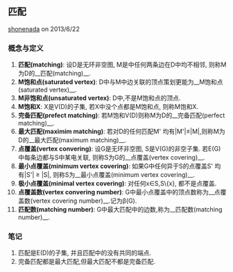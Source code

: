 匹配
----

 [shonenada](http://www.shonenada.com) on 2013/6/22

### 概念与定义
 1. __匹配(matching)__: 设D是无环非空图, M是中任何两条边在D中均不相邻, 则称M为D的__匹配(matching)__.
 1. __M饱和点(saturated vertex)__: D中与M中边关联的顶点策划更能为__M饱和点(saturated vertex)__.
 1. __M非饱和点(unsaturated vertex)__: D中,不是M饱和点的顶点.
 1. __M饱和X__: X是V(D)的子集, 若X中没个点都是M饱和点, 则称M饱和X.
 1. __完备匹配(prefect matching)__: 若M饱和V(D)则称M为D的__完备匹配(perfect matching)__.
 1. __最大匹配(maximim matching)__: 若对D的任何匹配M' 均有|M'|≤|M|,则称M为D的__最大匹配(maximum matching)__.
 1. __点覆盖(vertex convering)__: 设G是无环非空图, S是V(G)的非空子集. 若E(G)中每条边都与S中某电关联, 则称S为G的__点覆盖(vertex covering)__.
  1. __最小点覆盖(minimum vertex covering)__: 如果G中任何异于S的点覆盖S' 均有|S'| ≥ |S|, 则称S为__最小点覆盖(minimum vertex covering)__.
  1. __极小点覆盖(minimal vertex covering)__: 对任何x∈S,S\\{x}, 都不是点覆盖.
 1. __点覆盖数(vertex convering number)__: G中最小点覆盖中的顶点数称为__点覆盖数(vertex covering number)__.记为β(G).
 1. __匹配数(matching number)__: G中最大匹配中的边数,称为__匹配数(matching number)__.

### 笔记
 1. 匹配是E(D)的子集, 并且匹配中的没有共同的端点.
 1. 完备匹配都是最大匹配,但最大匹配不都是完备匹配.